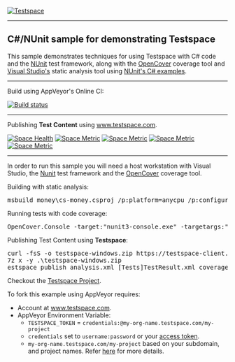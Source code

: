 [![Testspace](http://www.testspace.com/public/img/testspace_logo.png)](http://www.testspace.com)
***

## C#/NUnit sample for demonstrating Testspace

This sample demonstrates techniques for using Testspace with C# code and the [NUnit](http://nunit.org/) test framework, along with the [OpenCover](https://github.com/OpenCover/opencover) coverage tool and [Visual Studio's](https://msdn.microsoft.com/en-us/library/dd264939.aspx) static analysis tool using [NUnit's C# examples](https://github.com/nunit/nunit-csharp-samples).

***
Build using AppVeyor's Online CI:

[![Build status](https://ci.appveyor.com/api/projects/status/78g1co48hr5xq7wd?svg=true)](https://ci.appveyor.com/project/munderseth/csharp-nunit-mffbo)

***
Publishing **Test Content** using www.testspace.com.

[![Space Health](https://samples.testspace.com/projects/94/spaces/343/badge)](https://samples.testspace.com/projects/94/spaces/343 "Test Cases")
[![Space Metric](https://samples.testspace.com/projects/94/spaces/343/metrics/217/badge)](https://samples.testspace.com/spaces/343/schema/Code%20Coverage "Code Coverage (branches)")
[![Space Metric](https://samples.testspace.com/projects/94/spaces/343/metrics/218/badge)](https://samples.testspace.com/spaces/343/schema/Code%20Coverage "Code Coverage (methods)")
[![Space Metric](https://samples.testspace.com/projects/94/spaces/343/metrics/219/badge)](https://samples.testspace.com/spaces/343/schema/Code%20Coverage "Code Coverage (sequences)")
[![Space Metric](https://samples.testspace.com/projects/94/spaces/343/metrics/220/badge)](https://samples.testspace.com/spaces/343/schema/Static%20Analysis "Static Analysis (issues)")
***

In order to run this sample you will need a host workstation with Visual Studio, the [Nunit](http://nunit.org/) test framework and the [OpenCover](https://github.com/OpenCover/opencover) coverage tool.

Building with static analysis:

<pre>
msbuild money\cs-money.csproj /p:platform=anycpu /p:configuration=debug /p:runCodeAnalysis=true /p:codeanalysislogfile=..\analysis.xml
</pre>
Running tests with code coverage:

<pre>
OpenCover.Console -target:"nunit3-console.exe" -targetargs:"cs-money.dll" -output:"coverage.xml" -filter:"+[*]* -[*]*MoneyTest*" -register:user
</pre>

Publishing Test Content using **Testspace**:

<pre>
curl -fsS -o testspace-windows.zip https://testspace-client.s3.amazonaws.com/testspace-windows.zip
7z x -y .\testspace-windows.zip
estspace publish analysis.xml [Tests]TestResult.xml coverage.xml "master"
</pre>

Checkout the [Testspace Project](https://samples.testspace.com/projects/csharp.nunit).

To fork this example using AppVeyor requires:
  - Account at www.testspace.com.
  - AppVeyor Environment Variable:
    - `TESTSPACE_TOKEN` = `credentials:@my-org-name.testspace.com/my-project`
    - `credentials` set to `username:password` or your [access token](http://help.testspace.com/using-your-organization:user-settings).
    - `my-org-name.testspace.com/my-project` based on your subdomain, and project names. Refer [here](http://help.testspace.com/reference:runner-reference#login-credentials) for more details.
